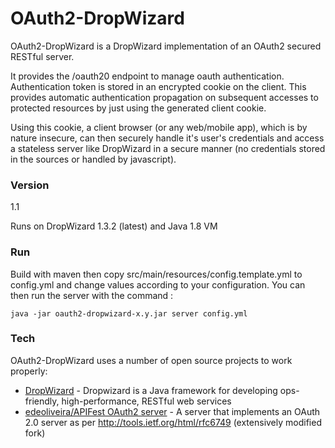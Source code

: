 # OAuth2-DropWizard

OAuth2-DropWizard is a DropWizard implementation of an OAuth2 secured RESTful server.

It provides the /oauth20 endpoint to manage oauth authentication. Authentication token is stored in an encrypted cookie on the client. This provides automatic authentication propagation on subsequent accesses to protected resources by just using the generated client cookie.

Using this cookie, a client browser (or any web/mobile app), which is by nature insecure, can then securely handle it's user's credentials and access a stateless server like DropWizard in a secure manner (no credentials stored in the sources or handled by javascript).

### Version
1.1

Runs on DropWizard 1.3.2 (latest) and Java 1.8 VM

### Run

Build with maven then copy src/main/resources/config.template.yml to config.yml and change values according to your configuration. 
You can then run the server with the command :

```
java -jar oauth2-dropwizard-x.y.jar server config.yml
```
 
### Tech

OAuth2-DropWizard uses a number of open source projects to work properly:

* [DropWizard] - Dropwizard is a Java framework for developing ops-friendly, high-performance, RESTful web services
* [edeoliveira/APIFest OAuth2 server] - A server that implements an OAuth 2.0 server as per http://tools.ietf.org/html/rfc6749 (extensively modified fork)

[DropWizard]:http://www.dropwizard.io/
[edeoliveira/APIFest OAuth2 server]:https://github.com/edeoliveira/apifest-oauth20
